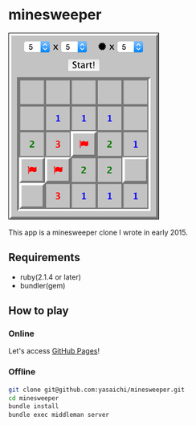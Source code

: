 # minesweeper

![screenshot](source/images/screenshot.png)

This app is a minesweeper clone I wrote in early 2015.

## Requirements
* ruby(2.1.4 or later)
* bundler(gem)

## How to play
### Online
Let's access [GitHub Pages](http://yasaichi.github.io/minesweeper/)!

### Offline
```sh
git clone git@github.com:yasaichi/minesweeper.git
cd minesweeper
bundle install
bundle exec middleman server
```

